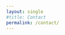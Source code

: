 ```yaml
---
layout: single
#title: Contact
permalink: /contact/
---
```

<iframe data-tally-src="https://tally.so/r/3NyO6b" loading="lazy" width="100%" height="600" frameborder="0" marginheight="0" marginwidth="0" title="Contact Form"></iframe>

<script>
  var d = document, s = d.createElement("script");
  s.src = "https://tally.so/widgets/embed.js";
  s.defer = true;
  d.body.appendChild(s);
</script>
